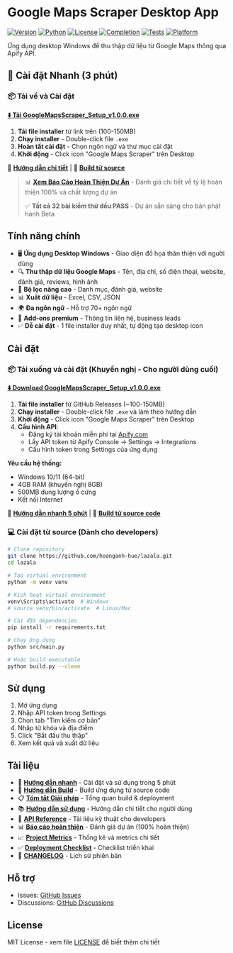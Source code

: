 # Google Maps Scraper Desktop App

[![Version](https://img.shields.io/badge/version-1.0.0-blue.svg)](https://github.com/hoanganh-hue/lazala)
[![Python](https://img.shields.io/badge/python-3.10+-green.svg)](https://www.python.org/)
[![License](https://img.shields.io/badge/license-MIT-orange.svg)](LICENSE)
[![Completion](https://img.shields.io/badge/completion-100%25-success.svg)](docs/BAO_CAO_HOAN_THANH_DU_AN.md)
[![Tests](https://img.shields.io/badge/tests-32%20passed-success.svg)](tests/)
[![Platform](https://img.shields.io/badge/platform-Windows%2010%2F11-blue.svg)](https://www.microsoft.com/windows)

Ứng dụng desktop Windows để thu thập dữ liệu từ Google Maps thông qua Apify API.

## 🎯 Cài đặt Nhanh (3 phút)

### 📦 Tải về và Cài đặt

**[⬇️ Tải GoogleMapsScraper_Setup_v1.0.0.exe](https://github.com/hoanganh-hue/lazala/releases/latest)**

1. **Tải file installer** từ link trên (100-150MB)
2. **Chạy installer** - Double-click file `.exe`
3. **Hoàn tất cài đặt** - Chọn ngôn ngữ và thư mục cài đặt
4. **Khởi động** - Click icon "Google Maps Scraper" trên Desktop

📖 **[Hướng dẫn chi tiết](QUICK_START.md)** | 🔨 **[Build từ source](WINDOWS_BUILD_GUIDE.md)**

> 📊 **[Xem Báo Cáo Hoàn Thiện Dự Án](docs/BAO_CAO_HOAN_THANH_DU_AN.md)** - Đánh giá chi tiết về tỷ lệ hoàn thiện 100% và chất lượng dự án
> 
> ✅ **Tất cả 32 bài kiểm thử đều PASS** - Dự án sẵn sàng cho bản phát hành Beta

## Tính năng chính

- 🖥️ **Ứng dụng Desktop Windows** - Giao diện đồ họa thân thiện với người dùng
- 🔍 **Thu thập dữ liệu Google Maps** - Tên, địa chỉ, số điện thoại, website, đánh giá, reviews, hình ảnh
- 🎯 **Bộ lọc nâng cao** - Danh mục, đánh giá, website
- 📊 **Xuất dữ liệu** - Excel, CSV, JSON
- 🌍 **Đa ngôn ngữ** - Hỗ trợ 70+ ngôn ngữ
- 💼 **Add-ons premium** - Thông tin liên hệ, business leads
- ✅ **Dễ cài đặt** - 1 file installer duy nhất, tự động tạo desktop icon

## Cài đặt

### 📦 Tải xuống và cài đặt (Khuyến nghị - Cho người dùng cuối)

**[⬇️ Download GoogleMapsScraper_Setup_v1.0.0.exe](https://github.com/hoanganh-hue/lazala/releases/latest)**

1. **Tải file installer** từ GitHub Releases (~100-150MB)
2. **Chạy installer** - Double-click file `.exe` và làm theo hướng dẫn
3. **Khởi động** - Click icon "Google Maps Scraper" trên Desktop
4. **Cấu hình API**: 
   - Đăng ký tài khoản miễn phí tại [Apify.com](https://apify.com)
   - Lấy API token từ Apify Console → Settings → Integrations
   - Cấu hình token trong Settings của ứng dụng

**Yêu cầu hệ thống:**
- Windows 10/11 (64-bit)
- 4GB RAM (khuyến nghị 8GB)
- 500MB dung lượng ổ cứng
- Kết nối Internet

📖 **[Hướng dẫn nhanh 5 phút](QUICK_START.md)** | 🔨 **[Build từ source code](WINDOWS_BUILD_GUIDE.md)**

### 💻 Cài đặt từ source (Dành cho developers)

```bash
# Clone repository
git clone https://github.com/hoanganh-hue/lazala.git
cd lazala

# Tạo virtual environment
python -m venv venv

# Kích hoạt virtual environment
venv\Scripts\activate  # Windows
# source venv/bin/activate  # Linux/Mac

# Cài đặt dependencies
pip install -r requirements.txt

# Chạy ứng dụng
python src/main.py

# Hoặc build executable
python build.py --clean
```

## Sử dụng

1. Mở ứng dụng
2. Nhập API token trong Settings
3. Chọn tab "Tìm kiếm cơ bản"
4. Nhập từ khóa và địa điểm
5. Click "Bắt đầu thu thập"
6. Xem kết quả và xuất dữ liệu

## Tài liệu

- 📖 **[Hướng dẫn nhanh](QUICK_START.md)** - Cài đặt và sử dụng trong 5 phút
- 🔨 **[Hướng dẫn Build](WINDOWS_BUILD_GUIDE.md)** - Build ứng dụng từ source code
- 📋 **[Tóm tắt Giải pháp](BUILD_SOLUTION_SUMMARY.md)** - Tổng quan build & deployment
- 📚 **[Hướng dẫn sử dụng](docs/huong_dan_su_dung.md)** - Hướng dẫn chi tiết cho người dùng
- 🔧 **[API Reference](docs/api_reference.md)** - Tài liệu kỹ thuật cho developers
- 📊 **[Báo cáo hoàn thiện](docs/BAO_CAO_HOAN_THANH_DU_AN.md)** - Đánh giá dự án (100% hoàn thiện)
- 📈 **[Project Metrics](docs/PROJECT_METRICS.md)** - Thống kê và metrics chi tiết
- ✅ **[Deployment Checklist](DEPLOYMENT_CHECKLIST.md)** - Checklist triển khai
- 📝 **[CHANGELOG](CHANGELOG.md)** - Lịch sử phiên bản

## Hỗ trợ

- Issues: [GitHub Issues](https://github.com/hoanganh-hue/lazala/issues)
- Discussions: [GitHub Discussions](https://github.com/hoanganh-hue/lazala/discussions)

## License

MIT License - xem file [LICENSE](LICENSE) để biết thêm chi tiết
